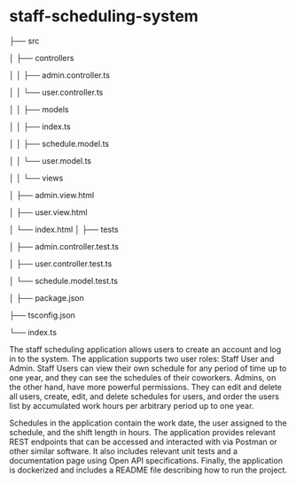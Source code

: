 # staff-scheduling-system

├── src

│ ├── controllers

│ │ ├── admin.controller.ts

│ │ └── user.controller.ts

│ │ ├── models

│ │ ├── index.ts

│ │ ├── schedule.model.ts

│ │ └── user.model.ts

│ │ └── views

│ ├── admin.view.html

│ ├── user.view.html

│ └── index.html │ ├── tests

│ ├── admin.controller.test.ts

│ ├── user.controller.test.ts

│ └── schedule.model.test.ts

│ ├── package.json

├── tsconfig.json

└── index.ts


The staff scheduling application allows users to create an account and log in to the system. The application supports two user roles: Staff User and Admin. Staff Users can view their own schedule for any period of time up to one year, and they can see the schedules of their coworkers. Admins, on the other hand, have more powerful permissions. They can edit and delete all users, create, edit, and delete schedules for users, and order the users list by accumulated work hours per arbitrary period up to one year.

Schedules in the application contain the work date, the user assigned to the schedule, and the shift length in hours. The application provides relevant REST endpoints that can be accessed and interacted with via Postman or other similar software. It also includes relevant unit tests and a documentation page using Open API specifications. Finally, the application is dockerized and includes a README file describing how to run the project.
